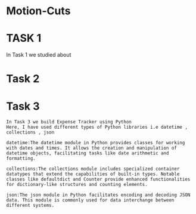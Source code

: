 # Motion-Cuts

# TASK 1
  In Task 1 we studied about 







  # Task 2










  # Task 3
    In Task 3 we build Expense Tracker using Python 
    Here, I have used different types of Python libraries i.e datetime , collections , json
    
    datetime:The datetime module in Python provides classes for working with dates and times. It allows the creation and manipulation of datetime objects, facilitating tasks like date arithmetic and formatting.
    
    collections:The collections module includes specialized container datatypes that extend the capabilities of built-in types. Notable classes like defaultdict and Counter provide enhanced functionalities for dictionary-like structures and counting elements.
    
    json:The json module in Python facilitates encoding and decoding JSON data. This module is commonly used for data interchange between different systems.
